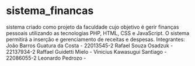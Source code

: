 # sistema_financas
sistema criado como projeto da faculdade cujo objetivo é gerir finanças pessoais utilizando as tecnologias PHP, HTML, CSS e JavaScript. O sistema permitirá a inserção e gerenciamento de receitas e despesas. 
Integrantes:
João Barros Guatura da Costa - 22013545-2
Rafael Souza Osadzuk - 22137934-2
Raffael Guidetti Mielo -
Vinicius Kawasugui Santiago - 22086055-2
Leonardo Pedrozo -
